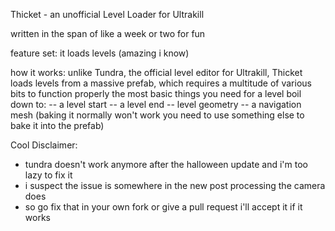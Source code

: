 Thicket - an unofficial Level Loader for Ultrakill

written in the span of like a week or two for fun

feature set: it loads levels (amazing i know)

how it works: 
  unlike Tundra, the official level editor for Ultrakill, Thicket loads levels from a massive prefab, which requires a multitude of various bits to function properly
  the most basic things you need for a level boil down to:
    -- a level start
    -- a level end 
    -- level geometry
    -- a navigation mesh (baking it normally won't work you need to use something else to bake it into the prefab)
   
   
Cool Disclaimer:
- tundra doesn't work anymore after the halloween update and i'm too lazy to fix it
- i suspect the issue is somewhere in the new post processing the camera does
- so go fix that in your own fork or give a pull request i'll accept it if it works
